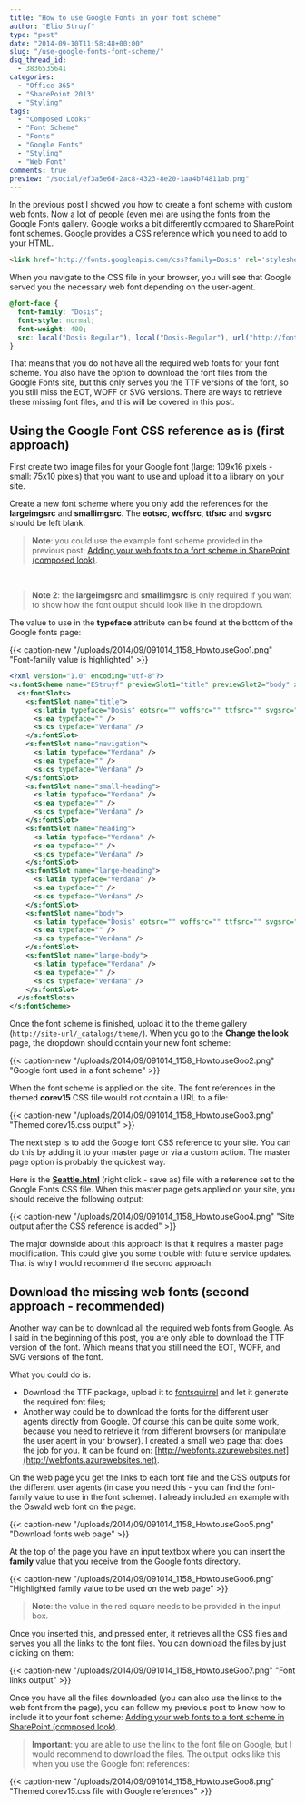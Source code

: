 ```yaml
---
title: "How to use Google Fonts in your font scheme"
author: "Elio Struyf"
type: "post"
date: "2014-09-10T11:58:48+00:00"
slug: "/use-google-fonts-font-scheme/"
dsq_thread_id:
  - 3836535641
categories:
  - "Office 365"
  - "SharePoint 2013"
  - "Styling"
tags:
  - "Composed Looks"
  - "Font Scheme"
  - "Fonts"
  - "Google Fonts"
  - "Styling"
  - "Web Font"
comments: true
preview: "/social/ef3a5e6d-2ac8-4323-8e20-1aa4b74811ab.png"
---
```


In the previous post I showed you how to create a font scheme with custom web fonts. Now a lot of people (even me) are using the fonts from the Google Fonts gallery. Google works a bit differently compared to SharePoint font schemes. Google provides a CSS reference which you need to add to your HTML.

```html
<link href='http://fonts.googleapis.com/css?family=Dosis' rel='stylesheet' type='text/css'>
```

When you navigate to the CSS file in your browser, you will see that Google served you the necessary web font depending on the user-agent.

```css
@font-face {
  font-family: "Dosis";
  font-style: normal;
  font-weight: 400;
  src: local("Dosis Regular"), local("Dosis-Regular"), url("http://fonts.gstatic.com/s/dosis/v4/xIAtSaglM8LZOYdGmG1JqQ.woff") format("woff");
}
```

That means that you do not have all the required web fonts for your font scheme. You also have the option to download the font files from the Google Fonts site, but this only serves you the TTF versions of the font, so you still miss the EOT, WOFF or SVG versions. There are ways to retrieve these missing font files, and this will be covered in this post.

## Using the Google Font CSS reference as is (first approach)

First create two image files for your Google font (large: 109x16 pixels - small: 75x10 pixels) that you want to use and upload it to a library on your site.

Create a new font scheme where you only add the references for the **largeimgsrc** and **smallimgsrc**. The **eotsrc**, **woffsrc**, **ttfsrc** and **svgsrc** should be left blank.

> **Note**: you could use the example font scheme provided in the previous post: [Adding your web fonts to a font scheme in SharePoint (composed look)](https://www.eliostruyf.com/adding-web-fonts-font-scheme-sharepoint-composed-look/).

&nbsp;

> **Note 2**: the **largeimgsrc** and **smallimgsrc** is only required if you want to show how the font output should look like in the dropdown.

The value to use in the **typeface** attribute can be found at the bottom of the Google fonts page:

{{< caption-new "/uploads/2014/09/091014_1158_HowtouseGoo1.png" "Font-family value is highlighted" >}}

```xml
<?xml version="1.0" encoding="utf-8"?>
<s:fontScheme name="EStruyf" previewSlot1="title" previewSlot2="body" xmlns:s="http://schemas.microsoft.com/sharepoint/">
  <s:fontSlots>
    <s:fontSlot name="title">
      <s:latin typeface="Dosis" eotsrc="" woffsrc="" ttfsrc="" svgsrc="" largeimgsrc="http://your-site-url/_catalogs/masterpage/fonts/DosisLarge.png" smallimgsrc="http://your-site-url/_catalogs/masterpage/fonts/DosisSmall.png"/>
      <s:ea typeface="" />
      <s:cs typeface="Verdana" />
    </s:fontSlot>
    <s:fontSlot name="navigation">
      <s:latin typeface="Verdana" />
      <s:ea typeface="" />
      <s:cs typeface="Verdana" />
    </s:fontSlot>
    <s:fontSlot name="small-heading">
      <s:latin typeface="Verdana" />
      <s:ea typeface="" />
      <s:cs typeface="Verdana" />
    </s:fontSlot>
    <s:fontSlot name="heading">
      <s:latin typeface="Verdana" />
      <s:ea typeface="" />
      <s:cs typeface="Verdana" />
    </s:fontSlot>
    <s:fontSlot name="large-heading">
      <s:latin typeface="Verdana" />
      <s:ea typeface="" />
      <s:cs typeface="Verdana" />
    </s:fontSlot>
    <s:fontSlot name="body">
      <s:latin typeface="Dosis" eotsrc="" woffsrc="" ttfsrc="" svgsrc="" largeimgsrc="http://your-site-url/_catalogs/masterpage/fonts/DosisLarge.png" smallimgsrc="http://your-site-url/_catalogs/masterpage/fonts/DosisSmall.png"/>
      <s:ea typeface="" />
      <s:cs typeface="Verdana" />
    </s:fontSlot>
    <s:fontSlot name="large-body">
      <s:latin typeface="Verdana" />
      <s:ea typeface="" />
      <s:cs typeface="Verdana" />
    </s:fontSlot>
  </s:fontSlots>
</s:fontScheme>
```

Once the font scheme is finished, upload it to the theme gallery (`http://site-url/_catalogs/theme/`). When you go to the **Change the look** page, the dropdown should contain your new font scheme:

{{< caption-new "/uploads/2014/09/091014_1158_HowtouseGoo2.png" "Google font used in a font scheme" >}}

When the font scheme is applied on the site. The font references in the themed **corev15** CSS file would not contain a URL to a file:

{{< caption-new "/uploads/2014/09/091014_1158_HowtouseGoo3.png" "Themed corev15.css output" >}}

The next step is to add the Google font CSS reference to your site. You can do this by adding it to your master page or via a custom action. The master page option is probably the quickest way.

Here is the **[Seattle.html](/uploads/2014/09/master-google-font.html)** (right click - save as) file with a reference set to the Google Fonts CSS file. When this master page gets applied on your site, you should receive the following output:

{{< caption-new "/uploads/2014/09/091014_1158_HowtouseGoo4.png" "Site output after the CSS reference is added" >}}

The major downside about this approach is that it requires a master page modification. This could give you some trouble with future service updates. That is why I would recommend the second approach.

## Download the missing web fonts (second approach - recommended)

Another way can be to download all the required web fonts from Google. As I said in the beginning of this post, you are only able to download the TTF version of the font. Which means that you still need the EOT, WOFF, and SVG versions of the font.

What you could do is:

*   Download the TTF package, upload it to [fontsquirrel](http://www.fontsquirrel.com/tools/webfont-generator) and let it generate the required font files;
*   Another way could be to download the fonts for the different user agents directly from Google. Of course this can be quite some work, because you need to retrieve it from different browsers (or manipulate the user agent in your browser). I created a small web page that does the job for you. It can be found on: [http://webfonts.azurewebsites.net](http://webfonts.azurewebsites.net).

On the web page you get the links to each font file and the CSS outputs for the different user agents (in case you need this - you can find the font-family value to use in the font scheme). I already included an example with the Oswald web font on the page:

{{< caption-new "/uploads/2014/09/091014_1158_HowtouseGoo5.png" "Download fonts web page" >}}

At the top of the page you have an input textbox where you can insert the **family** value that you receive from the Google fonts directory.

{{< caption-new "/uploads/2014/09/091014_1158_HowtouseGoo6.png" "Highlighted family value to be used on the web page" >}}

> **Note**: the value in the red square needs to be provided in the input box.

Once you inserted this, and pressed enter, it retrieves all the CSS files and serves you all the links to the font files. You can download the files by just clicking on them:

{{< caption-new "/uploads/2014/09/091014_1158_HowtouseGoo7.png" "Font links output" >}}

Once you have all the files downloaded (you can also use the links to the web font from the page), you can follow my previous post to know how to include it to your font scheme: [Adding your web fonts to a font scheme in SharePoint (composed look)](https://www.eliostruyf.com/adding-web-fonts-font-scheme-sharepoint-composed-look/).

> **Important**: you are able to use the link to the font file on Google, but I would recommend to download the files. The output looks like this when you use the Google font references:

{{< caption-new "/uploads/2014/09/091014_1158_HowtouseGoo8.png" "Themed corev15.css file with Google references" >}}